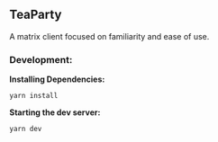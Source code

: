 ## TeaParty

A matrix client focused on familiarity and ease of use.


### Development:
**Installing Dependencies:**
```
yarn install
```

**Starting the dev server:**
```
yarn dev
```